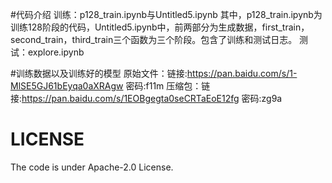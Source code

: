 



#代码介绍
训练：p128_train.ipynb与Untitled5.ipynb
其中，p128_train.ipynb为训练128阶段的代码，Untitled5.ipynb中，前两部分为生成数据，first_train，second_train，third_train三个函数为三个阶段。包含了训练和测试日志。
测试：explore.ipynb

#训练数据以及训练好的模型
原始文件：链接:https://pan.baidu.com/s/1-MlSE5GJ61bEyqa0aXRAgw  密码:f11m
压缩包：链接:https://pan.baidu.com/s/1EOBgegta0seCRTaEoE12fg  密码:zg9a



# LICENSE
The code is under Apache-2.0 License.

